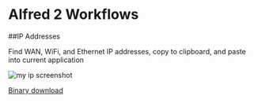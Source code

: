 # Alfred 2 Workflows

##IP Addresses

Find WAN, WiFi, and Ethernet IP addresses, copy to clipboard, and paste into current application

![my ip screenshot](http://dl.dropbox.com/u/108495/Screenshots/z3-s.png)

[Binary download](https://github.com/ayn/Alfred-2-Workflows/raw/master/IP%20Addresses.alfredworkflow)

